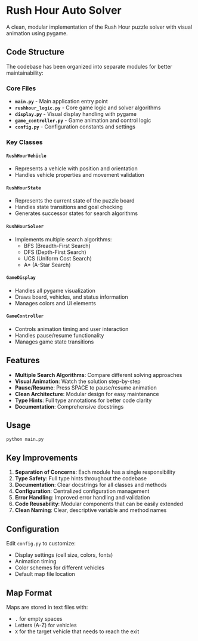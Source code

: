 # Rush Hour Auto Solver

A clean, modular implementation of the Rush Hour puzzle solver with visual animation using pygame.

## Code Structure

The codebase has been organized into separate modules for better maintainability:

### Core Files

- **`main.py`** - Main application entry point
- **`rushhour_logic.py`** - Core game logic and solver algorithms
- **`display.py`** - Visual display handling with pygame
- **`game_controller.py`** - Game animation and control logic
- **`config.py`** - Configuration constants and settings

### Key Classes

#### `RushHourVehicle`

- Represents a vehicle with position and orientation
- Handles vehicle properties and movement validation

#### `RushHourState`

- Represents the current state of the puzzle board
- Handles state transitions and goal checking
- Generates successor states for search algorithms

#### `RushHourSolver`

- Implements multiple search algorithms:
  - BFS (Breadth-First Search)
  - DFS (Depth-First Search)
  - UCS (Uniform Cost Search)
  - A\* (A-Star Search)

#### `GameDisplay`

- Handles all pygame visualization
- Draws board, vehicles, and status information
- Manages colors and UI elements

#### `GameController`

- Controls animation timing and user interaction
- Handles pause/resume functionality
- Manages game state transitions

## Features

- **Multiple Search Algorithms**: Compare different solving approaches
- **Visual Animation**: Watch the solution step-by-step
- **Pause/Resume**: Press SPACE to pause/resume animation
- **Clean Architecture**: Modular design for easy maintenance
- **Type Hints**: Full type annotations for better code clarity
- **Documentation**: Comprehensive docstrings

## Usage

```python
python main.py
```

## Key Improvements

1. **Separation of Concerns**: Each module has a single responsibility
2. **Type Safety**: Full type hints throughout the codebase
3. **Documentation**: Clear docstrings for all classes and methods
4. **Configuration**: Centralized configuration management
5. **Error Handling**: Improved error handling and validation
6. **Code Reusability**: Modular components that can be easily extended
7. **Clean Naming**: Clear, descriptive variable and method names

## Configuration

Edit `config.py` to customize:

- Display settings (cell size, colors, fonts)
- Animation timing
- Color schemes for different vehicles
- Default map file location

## Map Format

Maps are stored in text files with:

- `.` for empty spaces
- Letters (A-Z) for vehicles
- `X` for the target vehicle that needs to reach the exit
